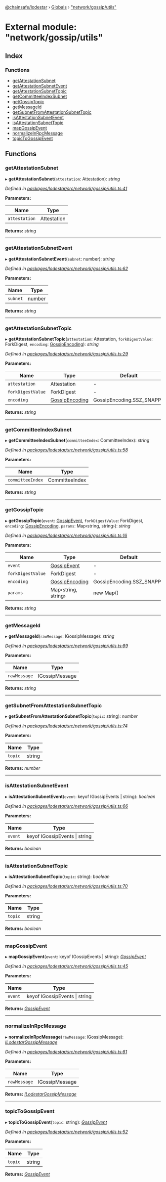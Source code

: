 [@chainsafe/lodestar](../README.md) › [Globals](../globals.md) › ["network/gossip/utils"](_network_gossip_utils_.md)

# External module: "network/gossip/utils"

## Index

### Functions

* [getAttestationSubnet](_network_gossip_utils_.md#getattestationsubnet)
* [getAttestationSubnetEvent](_network_gossip_utils_.md#getattestationsubnetevent)
* [getAttestationSubnetTopic](_network_gossip_utils_.md#getattestationsubnettopic)
* [getCommitteeIndexSubnet](_network_gossip_utils_.md#getcommitteeindexsubnet)
* [getGossipTopic](_network_gossip_utils_.md#getgossiptopic)
* [getMessageId](_network_gossip_utils_.md#getmessageid)
* [getSubnetFromAttestationSubnetTopic](_network_gossip_utils_.md#getsubnetfromattestationsubnettopic)
* [isAttestationSubnetEvent](_network_gossip_utils_.md#isattestationsubnetevent)
* [isAttestationSubnetTopic](_network_gossip_utils_.md#isattestationsubnettopic)
* [mapGossipEvent](_network_gossip_utils_.md#mapgossipevent)
* [normalizeInRpcMessage](_network_gossip_utils_.md#normalizeinrpcmessage)
* [topicToGossipEvent](_network_gossip_utils_.md#topictogossipevent)

## Functions

###  getAttestationSubnet

▸ **getAttestationSubnet**(`attestation`: Attestation): *string*

*Defined in [packages/lodestar/src/network/gossip/utils.ts:41](https://github.com/ChainSafe/lodestar/blob/34417abad/packages/lodestar/src/network/gossip/utils.ts#L41)*

**Parameters:**

Name | Type |
------ | ------ |
`attestation` | Attestation |

**Returns:** *string*

___

###  getAttestationSubnetEvent

▸ **getAttestationSubnetEvent**(`subnet`: number): *string*

*Defined in [packages/lodestar/src/network/gossip/utils.ts:62](https://github.com/ChainSafe/lodestar/blob/34417abad/packages/lodestar/src/network/gossip/utils.ts#L62)*

**Parameters:**

Name | Type |
------ | ------ |
`subnet` | number |

**Returns:** *string*

___

###  getAttestationSubnetTopic

▸ **getAttestationSubnetTopic**(`attestation`: Attestation, `forkDigestValue`: ForkDigest, `encoding`: [GossipEncoding](../enums/_network_gossip_encoding_.gossipencoding.md)): *string*

*Defined in [packages/lodestar/src/network/gossip/utils.ts:29](https://github.com/ChainSafe/lodestar/blob/34417abad/packages/lodestar/src/network/gossip/utils.ts#L29)*

**Parameters:**

Name | Type | Default |
------ | ------ | ------ |
`attestation` | Attestation | - |
`forkDigestValue` | ForkDigest | - |
`encoding` | [GossipEncoding](../enums/_network_gossip_encoding_.gossipencoding.md) | GossipEncoding.SSZ_SNAPPY |

**Returns:** *string*

___

###  getCommitteeIndexSubnet

▸ **getCommitteeIndexSubnet**(`committeeIndex`: CommitteeIndex): *string*

*Defined in [packages/lodestar/src/network/gossip/utils.ts:58](https://github.com/ChainSafe/lodestar/blob/34417abad/packages/lodestar/src/network/gossip/utils.ts#L58)*

**Parameters:**

Name | Type |
------ | ------ |
`committeeIndex` | CommitteeIndex |

**Returns:** *string*

___

###  getGossipTopic

▸ **getGossipTopic**(`event`: [GossipEvent](../enums/_network_gossip_constants_.gossipevent.md), `forkDigestValue`: ForkDigest, `encoding`: [GossipEncoding](../enums/_network_gossip_encoding_.gossipencoding.md), `params`: Map‹string, string›): *string*

*Defined in [packages/lodestar/src/network/gossip/utils.ts:16](https://github.com/ChainSafe/lodestar/blob/34417abad/packages/lodestar/src/network/gossip/utils.ts#L16)*

**Parameters:**

Name | Type | Default |
------ | ------ | ------ |
`event` | [GossipEvent](../enums/_network_gossip_constants_.gossipevent.md) | - |
`forkDigestValue` | ForkDigest | - |
`encoding` | [GossipEncoding](../enums/_network_gossip_encoding_.gossipencoding.md) | GossipEncoding.SSZ_SNAPPY |
`params` | Map‹string, string› | new Map() |

**Returns:** *string*

___

###  getMessageId

▸ **getMessageId**(`rawMessage`: IGossipMessage): *string*

*Defined in [packages/lodestar/src/network/gossip/utils.ts:89](https://github.com/ChainSafe/lodestar/blob/34417abad/packages/lodestar/src/network/gossip/utils.ts#L89)*

**Parameters:**

Name | Type |
------ | ------ |
`rawMessage` | IGossipMessage |

**Returns:** *string*

___

###  getSubnetFromAttestationSubnetTopic

▸ **getSubnetFromAttestationSubnetTopic**(`topic`: string): *number*

*Defined in [packages/lodestar/src/network/gossip/utils.ts:74](https://github.com/ChainSafe/lodestar/blob/34417abad/packages/lodestar/src/network/gossip/utils.ts#L74)*

**Parameters:**

Name | Type |
------ | ------ |
`topic` | string |

**Returns:** *number*

___

###  isAttestationSubnetEvent

▸ **isAttestationSubnetEvent**(`event`: keyof IGossipEvents | string): *boolean*

*Defined in [packages/lodestar/src/network/gossip/utils.ts:66](https://github.com/ChainSafe/lodestar/blob/34417abad/packages/lodestar/src/network/gossip/utils.ts#L66)*

**Parameters:**

Name | Type |
------ | ------ |
`event` | keyof IGossipEvents &#124; string |

**Returns:** *boolean*

___

###  isAttestationSubnetTopic

▸ **isAttestationSubnetTopic**(`topic`: string): *boolean*

*Defined in [packages/lodestar/src/network/gossip/utils.ts:70](https://github.com/ChainSafe/lodestar/blob/34417abad/packages/lodestar/src/network/gossip/utils.ts#L70)*

**Parameters:**

Name | Type |
------ | ------ |
`topic` | string |

**Returns:** *boolean*

___

###  mapGossipEvent

▸ **mapGossipEvent**(`event`: keyof IGossipEvents | string): *[GossipEvent](../enums/_network_gossip_constants_.gossipevent.md)*

*Defined in [packages/lodestar/src/network/gossip/utils.ts:45](https://github.com/ChainSafe/lodestar/blob/34417abad/packages/lodestar/src/network/gossip/utils.ts#L45)*

**Parameters:**

Name | Type |
------ | ------ |
`event` | keyof IGossipEvents &#124; string |

**Returns:** *[GossipEvent](../enums/_network_gossip_constants_.gossipevent.md)*

___

###  normalizeInRpcMessage

▸ **normalizeInRpcMessage**(`rawMessage`: IGossipMessage): *[ILodestarGossipMessage](../interfaces/_network_gossip_interface_.ilodestargossipmessage.md)*

*Defined in [packages/lodestar/src/network/gossip/utils.ts:81](https://github.com/ChainSafe/lodestar/blob/34417abad/packages/lodestar/src/network/gossip/utils.ts#L81)*

**Parameters:**

Name | Type |
------ | ------ |
`rawMessage` | IGossipMessage |

**Returns:** *[ILodestarGossipMessage](../interfaces/_network_gossip_interface_.ilodestargossipmessage.md)*

___

###  topicToGossipEvent

▸ **topicToGossipEvent**(`topic`: string): *[GossipEvent](../enums/_network_gossip_constants_.gossipevent.md)*

*Defined in [packages/lodestar/src/network/gossip/utils.ts:52](https://github.com/ChainSafe/lodestar/blob/34417abad/packages/lodestar/src/network/gossip/utils.ts#L52)*

**Parameters:**

Name | Type |
------ | ------ |
`topic` | string |

**Returns:** *[GossipEvent](../enums/_network_gossip_constants_.gossipevent.md)*
